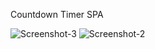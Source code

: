 Countdown Timer SPA

<img src="https://i.ibb.co/fCzCSXJ/Screenshot-3.png" alt="Screenshot-3" border="0">

<img src="https://i.ibb.co/cgdNX5K/Screenshot-2.png" alt="Screenshot-2" border="0">
